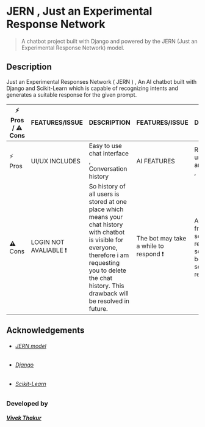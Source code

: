 # JERN , Just an Experimental Response Network

> A chatbot project built with Django and powered by the JERN (Just an Experimental Response Network) model.


## Description
Just an Experimental Responses Network ( JERN ) , An AI chatbot built with Django and Scikit-Learn which is capable of recognizing intents and generates a suitable response for the given prompt.




| :zap: Pros  / :warning: Cons |  FEATURES/ISSUE    | DESCRIPTION  | FEATURES/ISSUE | DESCRIPTION  |
|------------------------------|--------------------|--------------|----------------|--------------|
| :zap: Pros  |  UI/UX INCLUDES | Easy to use chat interface , Conversation history  |  AI FEATURES |  Recognize user intents and responds ,  |
|  :warning: Cons |  LOGIN NOT AVALIABLE :exclamation: |  So history of all users is stored at one place which means your chat history with chatbot is visible for everyone, therefore i am requesting you to delete the chat history. This drawback will be resolved in future. |  The bot may take a while to respond :exclamation: |  As it uses a free web server of render , so sometimes bot may takes some time to respond. |

## Acknowledgements

- ######  [JERN model](https://github.com/vivek09thakur/JERN)
- ###### [Django](https://www.djangoproject.com/start/)
- ###### [Scikit-Learn](https://scikit-learn.org/stable/)

### Developed by 

##### [Vivek Thakur](https://www.github.com/vivek09thakur/)

